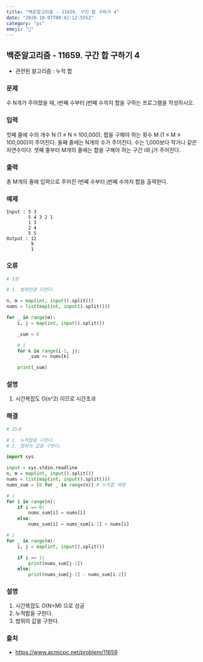 ```yaml
---
title: "백준알고리즘 - 11659. 구간 합 구하기 4"
date: "2020-10-07T00:42:12:555Z"
category: "ps"
emoji: "🌄"
---
```


## 백준알고리즘 - 11659. 구간 합 구하기 4

- 관련된 알고리즘 : 누적 합

### 문제

수 N개가 주어졌을 때, i번째 수부터 j번째 수까지 합을 구하는 프로그램을 작성하시오.

### 입력

첫째 줄에 수의 개수 N (1 ≤ N ≤ 100,000), 합을 구해야 하는 횟수 M (1 ≤ M ≤ 100,000)이 주어진다. 둘째 줄에는 N개의 수가 주어진다. 수는 1,000보다 작거나 같은 자연수이다. 셋째 줄부터 M개의 줄에는 합을 구해야 하는 구간 i와 j가 주어진다.

### 출력

총 M개의 줄에 입력으로 주어진 i번째 수부터 j번째 수까지 합을 출력한다.

### 예제

```
Input : 5 3
        5 4 3 2 1
        1 3
        2 4
        5 5
Output : 12
         9
         1
```

### 오류

```python
# 3분

# 1. 범위만큼 더한다.

n, m = map(int, input().split())
nums = list(map(int, input().split()))

for _ in range(m):
    i, j = map(int, input().split())

    _sum = 0

    # 1
    for k in range(i-1, j):
        _sum += nums[k]

    print(_sum)
```

### 설명

1. 시간복잡도 O(n^2) 이므로 시간초과


### 해결

```python
# 25분

# 1. 누적합을 구한다.
# 2. 범위의 값을 구한다.

import sys

input = sys.stdin.readline
n, m = map(int, input().split())
nums = list(map(int, input().split()))
nums_sum = [0 for _ in range(n)] # 누적합 배열

# 1
for i in range(n):
    if i == 0:
        nums_sum[i] = nums[i]
    else:
        nums_sum[i] = nums_sum[i-1] + nums[i]

# 2
for _ in range(m):
    i, j = map(int, input().split())

    if i == 1:
        print(nums_sum[j-1])
    else:
        print(nums_sum[j-1] - nums_sum[i-2])
```

### 설명

1. 시간복잡도 O(N+M) 으로 성공
2. 누적합을 구한다.
3. 범위의 값을 구한다.


### 출처

- https://www.acmicpc.net/problem/11659
